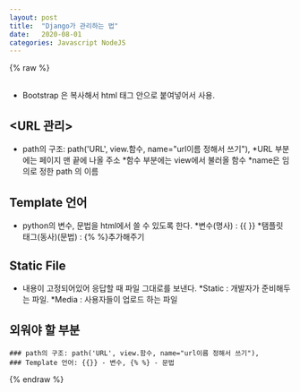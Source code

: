 ```yaml
---
layout: post
title:  "Django가 관리하는 법"
date:   2020-08-01
categories: Javascript NodeJS
---
```

{% raw %}
## <Bootstrap>

+ Bootstrap 은 복사해서 html 태그 안으로 붙여넣어서 사용.

## <URL 관리> 

+ path의 구조: path('URL', view.함수, name="url이름 정해서 쓰기"),
    *URL 부분에는 페이지 맨 끝에 나올 주소 
    *함수 부분에는 view에서 불러올 함수 
    *name은 임의로 정한 path 의 이름 
    
## Template 언어 
+ python의 변수, 문법을 html에서 쓸 수 있도록 한다. 
 *변수(명사) : {{ }}
 *탬플릿 태그(동사)(문법) : {% %}추가해주기
 
 ## Static File 
 + 내용이 고정되어있어 응답할 때 파일 그대로를 보낸다. 
   *Static : 개발자가 준비해두는 파일. 
   *Media : 사용자들이 업로드 하는 파일 
 
 
    
## 외워야 할 부분 
    ### path의 구조: path('URL', view.함수, name="url이름 정해서 쓰기"),
    ### Template 언어: {{}} - 변수, {% %} - 문법 

{% endraw %}
